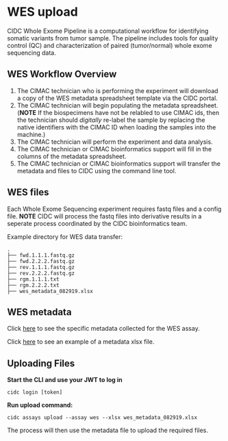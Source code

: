 # WES upload

CIDC Whole Exome Pipeline is a computational workflow for identifying somatic variants from tumor sample. The pipeline includes 
tools for quality control (QC) and characterization of paired (tumor/normal) whole exome sequencing data.

## WES Workflow Overview

1. The CIMAC technician who is performing the experiment will download a copy of the WES metadata spreadsheet template via the CIDC portal.
2. The CIMAC technician will begin populating the metadata spreadsheet. 
(**NOTE** If the biospecimens have not be relabled to use CIMAC ids, then the technician should *digitally* re-label the sample by replacing the native identifiers with the CIMAC ID when loading the samples into the machine.)
3. The CIMAC technician will perform the experiment and data analysis.
4. The CIMAC technician or CIMAC bioinformatics support will fill in the columns of the metadata spreadsheet.
5. The CIMAC technician or CIMAC bioinformatics support will transfer the metadata and files to CIDC using the command line tool.

## WES files

Each Whole Exome Sequencing experiment requires fastq files and a config file. **NOTE** CIDC will process the fastq files into derivative results in a seperate process coordinated by the CIDC bioinformatics team. 

Example directory for WES data transfer:
```
.
├── fwd.1.1.1.fastq.gz
├── fwd.2.2.2.fastq.gz
├── rev.1.1.1.fastq.gz
├── rev.2.2.2.fastq.gz
├── rgm.1.1.1.txt
├── rgm.2.2.2.txt
├── wes_metadata_082919.xlsx
```

## WES metadata


Click [here](https://cimac-cidc.github.io/cidc-schemas/docs/templates.metadata.wes_template.html) to see the specific metadata collected for the WES assay.

Click [here](https://github.com/CIMAC-CIDC/cidc-schemas/blob/master/template_examples/wes_template.xlsx) to see an example of a metadata xlsx file.

## Uploading Files

**Start the CLI and use your JWT to log in**
~~~~
cidc login [token]
~~~~

**Run upload command:**
~~~~
cidc assays upload --assay wes --xlsx wes_metadata_082919.xlsx
~~~~

The process will then use the metadata file to upload the required files.
